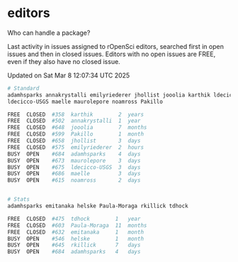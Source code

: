 # editors

Who can handle a package?

Last activity in issues assigned to rOpenSci editors, searched first in open
issues and then in closed issues. Editors with no open issues are FREE, even if
they also have no closed issue.


Updated on Sat Mar 8 12:07:34 UTC 2025

```bash
# Standard
adamhsparks annakrystalli emilyriederer jhollist jooolia karthik ldecicco
ldecicco-USGS maelle maurolepore noamross Pakillo

FREE  CLOSED  #358  karthik        2  years
FREE  CLOSED  #502  annakrystalli  1  year
FREE  CLOSED  #648  jooolia        7  months
FREE  CLOSED  #599  Pakillo        1  month
FREE  CLOSED  #658  jhollist       3  days
FREE  CLOSED  #575  emilyriederer  2  hours
BUSY  OPEN    #684  adamhsparks    4  days
BUSY  OPEN    #673  maurolepore    3  days
BUSY  OPEN    #675  ldecicco-USGS  3  days
BUSY  OPEN    #686  maelle         3  days
BUSY  OPEN    #615  noamross       2  days


# Stats
adamhsparks emitanaka helske Paula-Moraga rkillick tdhock

FREE  CLOSED  #475  tdhock        1   year
FREE  CLOSED  #603  Paula-Moraga  11  months
FREE  CLOSED  #632  emitanaka     1   month
BUSY  OPEN    #546  helske        1   month
BUSY  OPEN    #645  rkillick      7   days
BUSY  OPEN    #684  adamhsparks   4   days
```
